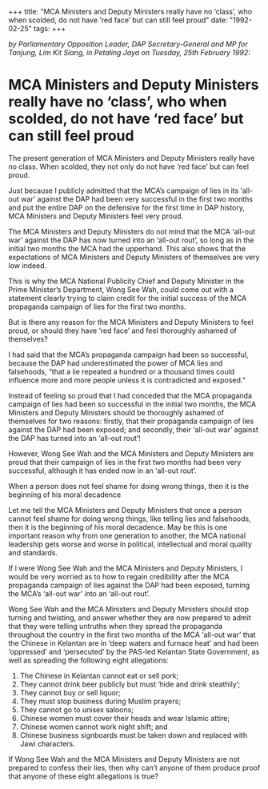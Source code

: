 +++ 
title: "MCA Ministers and Deputy Ministers really have no ‘class’, who when scolded, do not have ‘red face’ but can still feel proud"
date: "1992-02-25"
tags:
+++

_by Parliamentary Opposition Leader, DAP Secretary-General and MP for Tanjung, Lim Kit Siang, in Petaling Jaya on Tuesday, 25th February 1992:_

# MCA Ministers and Deputy Ministers really have no ‘class’, who when scolded, do not have ‘red face’ but can still feel proud

The present generation of MCA Ministers and Deputy Ministers really have no class. When scolded, they not only do not have ‘red face’ but can feel proud.</u>

Just because I publicly admitted that the MCA’s campaign of lies in its ‘all-out war’ against the DAP had been very successful in the first two months and put the entire DAP on the defensive for the first time in DAP history, MCA Ministers and Deputy Ministers feel very proud.

The MCA Ministers and Deputy Ministers do not mind that the MCA ‘all-out war’ against the DAP has now turned into an ‘all-out rout’, so long as in the initial two months the MCA had the upperhand. This also shows that the expectations of MCA Ministers and Deputy Ministers of themselves are very low indeed.

This is why the MCA National Publicity Chief and Deputy Minister in the Prime Minister’s Department, Wong See Wah, could come out with a statement clearly trying to claim credit for the initial success of the MCA propaganda campaign of lies for the first two months.

But is there any reason for the MCA Ministers and Deputy Ministers to feel proud, or should they have ‘red face’ and feel thoroughly ashamed of thenselves?

I had said that the MCA’s propaganda campaign had been so successful, because the DAP had underestimated the power of MCA lies and falsehoods, “that a lie repeated a hundred or a thousand times could influence more and more people unless it is contradicted and exposed.”

Instead of feeling so proud that I had conceded that the MCA propaganda campaign of lies had been so successful in the initial two months, the MCA Ministers and Deputy Ministers should be thoroughly ashamed of themselves for two reasons: firstly, that their propaganda campaign of lies against the DAP had been exposed; and secondly, their ‘all-out war’ against the DAP has turned into an ‘all-out rout’!

However, Wong See Wah and the MCA Ministers and Deputy Ministers are proud that their campaign of lies in the first two months had been very successful, although it has ended now in an ‘all-out rout’.

When a person does not feel shame for doing wrong things, then it is the beginning of his moral decadence

Let me tell the MCA Ministers and Deputy Ministers that once a person cannot feel shame for doing wrong things, like telling lies and falsehoods, then it is the beginning of his moral decadence. May be this is one important reason why from one generation to another, the MCA national leadership gets worse and worse in political, intellectual and moral quality and standards.

If I were Wong See Wah and the MCA Ministers and Deputy Ministers, I would be very worried as to how to regain credibility after the MCA propaganda campaign of lies against the DAP had been exposed, turning the MCA’s ‘all-out war’ into an ‘all-out rout’.

Wong See Wah and the MCA Ministers and Deputy Ministers should stop turning and twisting, and answer whether they are now prepared to admit that they were telling untruths when they spread the propaganda throughout the country in the first two months of the MCA ‘all-out war’ that the Chinese in Kelantan are in ‘deep waters and furnace heat’ and had been ‘oppressed’ and ‘persecuted’ by the PAS-led Kelantan State Government, as well as spreading the following eight allegations:

1.	The Chinese in Kelantan cannot eat or sell pork;
2.	They cannot drink beer publicly but must ‘hide and drink steathily’;
3.	They cannot buy or sell liquor;
4.	They must stop business during Muslim prayers;
5.	They cannot go to unisex saloons;
6.	Chinese women must cover their heads and wear Islamic attire;
7.	Chinese women cannot work night shift; and 
8.	Chinese business signboards must be taken down and replaced with Jawi characters.

If Wong See Wah and the MCA Ministers and Deputy Ministers are not prepared to confess their lies, then why can’t anyone of them produce proof that anyone of these eight allegations is true?
 
